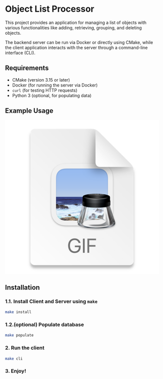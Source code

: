 # Object List Processor

This project provides an application for managing a list of objects with various functionalities like adding, 
retrieving, grouping, and deleting objects.

The backend server can be run via Docker or directly using CMake, while the client application interacts with the server through a command-line interface (CLI).

## Requirements

- CMake (version 3.15 or later)
- Docker (for running the server via Docker)
- `curl` (for testing HTTP requests)
- Python 3 (optional, for populating data)

## Example Usage
![Example Usage](readme/example_usage.gif)
    
## Installation

### 1.1. Install Client and Server using `make`
```bash
make install
```
### 1.2.(optional) Populate database
```bash
make populate
```

### 2. Run the client
```bash
make cli
```

### 3. Enjoy!
